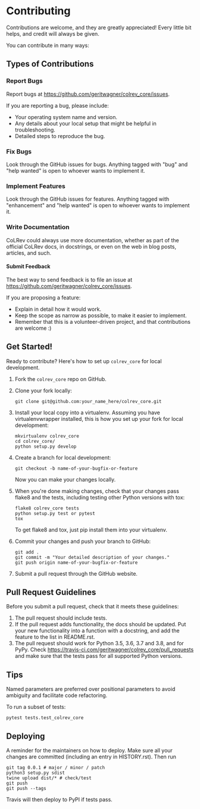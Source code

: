 # Contributing

Contributions are welcome, and they are greatly appreciated! Every little bit
helps, and credit will always be given.

You can contribute in many ways:

## Types of Contributions

### Report Bugs

Report bugs at https://github.com/geritwagner/colrev_core/issues.

If you are reporting a bug, please include:

* Your operating system name and version.
* Any details about your local setup that might be helpful in troubleshooting.
* Detailed steps to reproduce the bug.

### Fix Bugs

Look through the GitHub issues for bugs. Anything tagged with "bug" and "help
wanted" is open to whoever wants to implement it.

### Implement Features

Look through the GitHub issues for features. Anything tagged with "enhancement"
and "help wanted" is open to whoever wants to implement it.

### Write Documentation

CoLRev could always use more documentation, whether as part of the
official CoLRev docs, in docstrings, or even on the web in blog posts,
articles, and such.

#### Submit Feedback

The best way to send feedback is to file an issue at https://github.com/geritwagner/colrev_core/issues.

If you are proposing a feature:

* Explain in detail how it would work.
* Keep the scope as narrow as possible, to make it easier to implement.
* Remember that this is a volunteer-driven project, and that contributions
  are welcome :)

## Get Started!

Ready to contribute? Here's how to set up `colrev_core` for local development.

1. Fork the `colrev_core` repo on GitHub.
2. Clone your fork locally:

    ```
    git clone git@github.com:your_name_here/colrev_core.git
    ```

3. Install your local copy into a virtualenv. Assuming you have virtualenvwrapper installed, this is how you set up your fork for local development:

    ```
    mkvirtualenv colrev_core
    cd colrev_core/
    python setup.py develop
    ```

4. Create a branch for local development:

    ```
    git checkout -b name-of-your-bugfix-or-feature
    ```

   Now you can make your changes locally.

5. When you're done making changes, check that your changes pass flake8 and the
   tests, including testing other Python versions with tox:

    ```
    flake8 colrev_core tests
    python setup.py test or pytest
    tox
    ```

   To get flake8 and tox, just pip install them into your virtualenv.

6. Commit your changes and push your branch to GitHub:

    ```
    git add .
    git commit -m "Your detailed description of your changes."
    git push origin name-of-your-bugfix-or-feature
    ```

7. Submit a pull request through the GitHub website.

## Pull Request Guidelines

Before you submit a pull request, check that it meets these guidelines:

1. The pull request should include tests.
2. If the pull request adds functionality, the docs should be updated. Put
   your new functionality into a function with a docstring, and add the
   feature to the list in README.rst.
3. The pull request should work for Python 3.5, 3.6, 3.7 and 3.8, and for PyPy. Check
   https://travis-ci.com/geritwagner/colrev_core/pull_requests
   and make sure that the tests pass for all supported Python versions.

## Tips

Named parameters are preferred over positional parameters to avoid ambiguity and facilitate code refactoring.

To run a subset of tests:

```
pytest tests.test_colrev_core
```

## Deploying

A reminder for the maintainers on how to deploy.
Make sure all your changes are committed (including an entry in HISTORY.rst).
Then run

```
git tag 0.0.1 # major / minor / patch
python3 setup.py sdist
twine upload dist/* # check/test
git push
git push --tags
```

Travis will then deploy to PyPI if tests pass.

